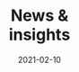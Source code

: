 ---
title: 'News & <br> insights'
description: 'Explore the latest news from Fluent Bit.<br> Research analysis, and perspectives for our <br>latest projects'
date: 2021-02-10
url: 'blog'
---